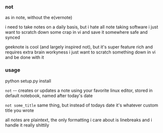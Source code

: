 ### not
as in note, without the e(vernote)

i need to take notes on a daily basis, but i hate all note taking software
i just want to scratch down some crap in vi and save it somewhere safe and synced

geeknote is cool (and largely inspired not), but it's super feature rich and requires extra brain workyness
i just want to scratch something down in vi and be done with it

### usage
python setup.py install

`not` -- creates or updates a note using your favorite linux editor, stored in default notebook, named after today's date

`not some_title` same thing, but instead of todays date it's whatever custom title you wrote

all notes are plaintext, the only formatting i care about is linebreaks and i handle it really shittily
